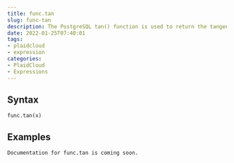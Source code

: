 ```yaml
---
title: func.tan
slug: func-tan
description: The PostgreSQL tan() function is used to return the tangent of a given argument.
date: 2022-01-25T07:40:01
tags:
- plaidcloud
- expression
categories:
- PlaidCloud
- Expressions
---
```



## Syntax



```
func.tan(x)
```


## Examples



```
Documentation for func.tan is coming soon.
```
